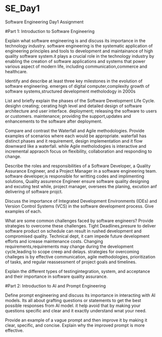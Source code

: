 # SE_Day1
Software Engineering Day1 Assignment

#Part 1: Introduction to Software Engineering

Explain what software engineering is and discuss its importance in the technology industry.
software engineering is the systematic application of engineering principles and tools to development and maintainance of high quality software system.it plays a crucial role in the technology industry by enabling the creation of software applications and systems that power various aspect of modern life, including communication,commerce and healthcare. 

Identify and describe at least three key milestones in the evolution of software engineering.
emerges of digital computer,complexity growth of software systems,structured development metholodogy in 2000s

List and briefly explain the phases of the Software Development Life Cycle.
desighn creating; cerating high level and detailed design of software architecture and user interface.
deployment; releasing the software to users or customers.
maintenance; providing the support,updates and enhancements to the software after deployment.

Compare and contrast the Waterfall and Agile methodologies. Provide examples of scenarios where each would be appropriate.
waterfall has distinct phases and it requirement, design implementation and it flow downward like a waterfall. while Agile metholodogies is interactive and incremental appraoch focus on flexibility, collaboration and responding to change.  

Describe the roles and responsibilities of a Software Developer, a Quality Assurance Engineer, and a Project Manager in a software engineering team.
software developer,is responsible for writting codes and implimenting solutions, Quality assurence Engineer ensure software quality designing and excuting test while, project manager, oversees the planing, excution anf delivering of software projct.

Discuss the importance of Integrated Development Environments (IDEs) and Version Control Systems (VCS) in the software development process. Give examples of each.
 

What are some common challenges faced by software engineers? Provide strategies to overcome these challenges.
Tight Deadlines,presure to deliver software product on schedule can result in rushed development and compromised quality. 
Technical dept, it cam impede future development efforts and icrease maintenance costs.
Changing requirements,requirements may change during the development cycle,leading to scope creep and delays.
strategies for overcoming challeges is by effective communication, agile methodologies, prioritization of tasks, and regular reassessment of project goals and timelines.

Explain the different types of testingintegration, system, and acceptance and their importance in software quality assurance.

#Part 2: Introduction to AI and Prompt Engineering


Define prompt engineering and discuss its importance in interacting with AI models.
Its all about grafting questions or statements to get the best possible responses from AI model.
it help avoid that by making your questions specific and clear and it exactly understand wnat your need.


Provide an example of a vague prompt and then improve it by making it clear, specific, and concise. Explain why the improved prompt is more effective.
 
